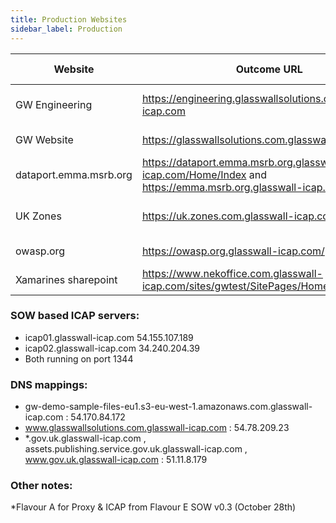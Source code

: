 ```yaml
---
title: Production Websites
sidebar_label: Production
---
```


| Website  | Outcome URL | IP | Flavor | Ports opened | Status | Repo | OS | Infrastructure | Provisioning | Container engine | Doc | Team |
|---|---|---|---|---|---|---|---|---|---|---|---|---|
| GW Engineering  | https://engineering.glasswallsolutions.com.glasswall-icap.com | 54.170.84.172 | B: Docker v0.1  |  443 | Live in testing |[GW engineering](https://github.com/k8-proxy/gp-engineering-website)|||
| GW Website      | https://glasswallsolutions.com.glasswall-icap.com             | 54.78.209.23  |A: K8s v0.1      | 443  | Live in testing |[Glasswall Solutions](https://github.com/k8-proxy/gp-glasswallsolutions-website)|||
| dataport.emma.msrb.org |https://dataport.emma.msrb.org.glasswall-icap.com/Home/Index and https://emma.msrb.org.glasswall-icap.com/|3.120.30.57|E: SOW v0.2|443|Live in testing|[Emma port](https://github.com/k8-proxy/gp-emma-dataport-website)|||
| UK Zones  | https://uk.zones.com.glasswall-icap.com | 54.78.104.24 |B: Docker v0.1| 443 | Live in testing |[UK zones](https://github.com/k8-proxy/gp-uk-zones-com)|
| owasp.org |https://owasp.org.glasswall-icap.com/|34.247.160.95|SOW v0.2|443|Live in testing|[OWASP](https://github.com/k8-proxy/gp-owasp-website)|
| Xamarines sharepoint   |https://www.nekoffice.com.glasswall-icap.com/sites/gwtest/SitePages/Home.aspx | 54.169.155.88|A: K8s v0.1||Live in testing|[Xamarines sharepoint](https://github.com/k8-proxy/gp-sharepoint/issues)|


### SOW based ICAP servers:
- icap01.glasswall-icap.com	54.155.107.189
- icap02.glasswall-icap.com	34.240.204.39
- Both running on port 1344

### DNS mappings:
- gw-demo-sample-files-eu1.s3-eu-west-1.amazonaws.com.glasswall-icap.com : 54.170.84.172
- www.glasswallsolutions.com.glasswall-icap.com : 54.78.209.23
- *.gov.uk.glasswall-icap.com , assets.publishing.service.gov.uk.glasswall-icap.com , www.gov.uk.glasswall-icap.com : 51.11.8.179

### Other notes:
*Flavour A for Proxy & ICAP from Flavour E SOW v0.3 (October 28th)




